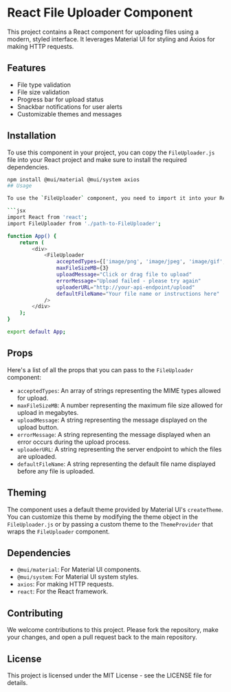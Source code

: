 # React File Uploader Component

This project contains a React component for uploading files using a modern, styled interface. It leverages Material UI for styling and Axios for making HTTP requests.

## Features

- File type validation
- File size validation
- Progress bar for upload status
- Snackbar notifications for user alerts
- Customizable themes and messages

## Installation

To use this component in your project, you can copy the `FileUploader.js` file into your React project and make sure to install the required dependencies.

```bash
npm install @mui/material @mui/system axios
## Usage

To use the `FileUploader` component, you need to import it into your React component and then use it like any other component:

```jsx
import React from 'react';
import FileUploader from './path-to-FileUploader';

function App() {
    return (
        <div>
            <FileUploader
                acceptedTypes={['image/png', 'image/jpeg', 'image/gif', 'application/pdf']}
                maxFileSizeMB={3}
                uploadMessage="Click or drag file to upload"
                errorMessage="Upload failed - please try again"
                uploaderURL="http://your-api-endpoint/upload"
                defaultFileName="Your file name or instructions here"
            />
        </div>
    );
}

export default App;
```

## Props

Here's a list of all the props that you can pass to the `FileUploader` component:

- `acceptedTypes`: An array of strings representing the MIME types allowed for upload.
- `maxFileSizeMB`: A number representing the maximum file size allowed for upload in megabytes.
- `uploadMessage`: A string representing the message displayed on the upload button.
- `errorMessage`: A string representing the message displayed when an error occurs during the upload process.
- `uploaderURL`: A string representing the server endpoint to which the files are uploaded.
- `defaultFileName`: A string representing the default file name displayed before any file is uploaded.

## Theming

The component uses a default theme provided by Material UI's `createTheme`. You can customize this theme by modifying the theme object in the `FileUploader.js` or by passing a custom theme to the `ThemeProvider` that wraps the `FileUploader` component.

## Dependencies

- `@mui/material`: For Material UI components.
- `@mui/system`: For Material UI system styles.
- `axios`: For making HTTP requests.
- `react`: For the React framework.

## Contributing

We welcome contributions to this project. Please fork the repository, make your changes, and open a pull request back to the main repository.

## License

This project is licensed under the MIT License - see the LICENSE file for details.
